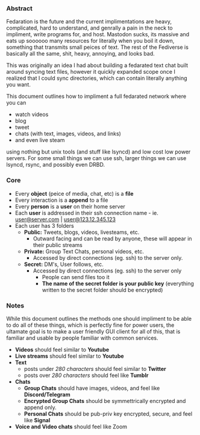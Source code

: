 ### Abstract
Fedaration is the future and the current implimentations are heavy, complicated, hard to understand, and genrally a pain in the neck to impliment, write programs for, and host. Mastodon sucks, its massive and eats up soooooo many resources for literally when you boil it down, something that transmits small peices of text. The rest of the Fediverse is basically all the same, shit, heavy, annoying, and looks bad.

This was originally an idea I had about building a fedarated text chat built around syncing text files, however it quickly expanded scope once I realized that I could sync directories, which can contain literally anything you want.

This document outlines how to impliment a full fedarated network where you can
 - watch videos
 - blog
 - tweet
 - chats (with text, images, videos, and links)
 - and even live steam
 
using nothing but unix tools (and stuff like lsyncd) and low cost low power servers.
For some small things we can use ssh, larger things we can use lsyncd, rsync, and possibly even DRBD.

### Core
- Every **object** (peice of media, chat, etc) is a **file**
- Every interaction is a **append** to a file
- Every **person** is a **user** on their home server
- Each **user** is addressed in their ssh connection name - ie.   user@server.com | user@123.12.345.123
- Each user has 3 folders 
    - **Public:** Tweets, blogs, videos, livesteams, etc.
        - Outward facing and can be read by anyone, these will appear in their public streams
    - **Private:** Group Text Chats, personal videos, etc.
        - Accessed by direct connections (eg. ssh) to the server only.
    - **Secret:** DM's, User follows, etc.
        - Accessed by direct connections (eg. ssh) to the server only
            - People can send files too it
            - **The name of the secret folder is your public key** (everything written to the secret folder should be encrypted)

### Notes
While this document outlines the methods one should impliment to be able to do all of these things, which is perfectly fine for power users, the ultamate goal is to make a user friendly GUI client for all of this, that is familiar and usable by people familiar with common services.
- **Videos** should feel similar to **Youtube**
- **Live streams** should feel similar to **Youtube**
- **Text**
    - posts under *280 characters* should feel similar to **Twitter**
    - posts over *280 characters* should feel like **Tumblr**
- **Chats**
    - **Group Chats** should have images, videos, and feel like **Discord/Telegram**
    - **Encrypted Group Chats** should be symmettrically encrypted and append only.
    - **Personal Chats** should be pub-priv key encrypted, secure, and feel like **Signal**
- **Voice and Video chats** should feel like Zoom
